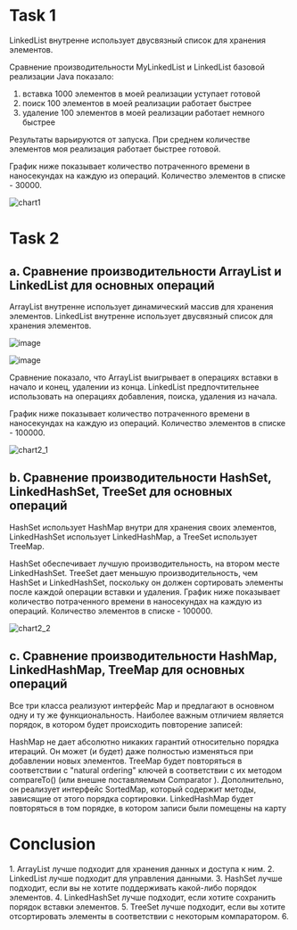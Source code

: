 <h1> Task 1 </h1>
LinkedList внутренне использует двусвязный список для хранения элементов.

Сравнение производительности MyLinkedList и LinkedList базовой реализации Java показало:
1. вставка 1000 элементов в моей реализации уступает готовой
2. поиск 100 элементов в моей реализации работает быстрее
3. удаление 100 элементов в моей реализации работает немного быстрее 

Результаты варьируются от запуска. При среднем количестве элементов моя реализация работает быстрее готовой. 

График ниже показывает количество потраченного времени в наносекундах на каждую из операций. Количество элементов в списке - 30000.

![chart1](https://user-images.githubusercontent.com/75098356/143531067-572cd43e-5c22-4504-8689-5718446a9de1.png)

<h1> Task 2 </h1>
<h2> a. Сравнение производительности ArrayList и LinkedList для основных операций </h2>
ArrayList внутренне использует динамический массив для хранения элементов. LinkedList внутренне использует двусвязный список для хранения элементов.

![image](https://user-images.githubusercontent.com/75098356/143542762-6769d141-ca41-4a5d-a397-ea440d59afe7.png)

![image](https://user-images.githubusercontent.com/75098356/143542804-a5823027-0aad-4a4c-bb19-3305d5da6fcb.png)

Сравнение показало, что ArrayList выигрывает в операциях вставки в начало и конец, удалении из конца. LinkedList предпочтительнее использовать на операциях добавления, поиска, удаления из начала.

График ниже показывает количество потраченного времени в наносекундах на каждую из операций. Количество элементов в списке - 100000.

![chart2_1](https://user-images.githubusercontent.com/75098356/143539565-856022c7-4499-4f22-9555-cc17d340df77.png)

<h2> b. Сравнение производительности HashSet, LinkedHashSet, TreeSet для основных операций </h2>
HashSet использует HashMap внутри для хранения своих элементов, LinkedHashSet использует LinkedHashMap, a TreeSet использует TreeMap.

HashSet обеспечивает лучшую производительность, на втором месте LinkedHashSet. TreeSet дает меньшую производительность, чем HashSet и LinkedHashSet, поскольку он должен сортировать элементы после каждой операции вставки и удаления.
График ниже показывает количество потраченного времени в наносекундах на каждую из операций. Количество элементов в списке - 100000.

![chart2_2](https://user-images.githubusercontent.com/75098356/143540585-1ed622b3-6bec-4b78-b9ba-3007bff1b16b.png)

<h2> c. Сравнение производительности HashMap, LinkedHashMap, TreeMap для основных операций </h2>
Все три класса реализуют интерфейс Map и предлагают в основном одну и ту же функциональность. Наиболее важным отличием является порядок, в котором будет происходить повторение записей:

HashMap не дает абсолютно никаких гарантий относительно порядка итераций. Он может (и будет) даже полностью изменяться при добавлении новых элементов.
TreeMap будет повторяться в соответствии с "natural ordering" ключей в соответствии с их методом compareTo() (или внешне поставляемым Comparator ). Дополнительно, он реализует интерфейс SortedMap, который содержит методы, зависящие от этого порядка сортировки.
LinkedHashMap будет повторяться в том порядке, в котором записи были помещены на карту

<h1> Conclusion </h1>
1. ArrayList лучше подходит для хранения данных и доступа к ним.
2. LinkedList лучше подходит для управления данными.
3. HashSet лучше подходит, если вы не хотите поддерживать какой-либо порядок элементов.
4. LinkedHashSet лучше подходит, если хотите сохранить порядок вставки элементов.
5. TreeSet лучше подходит, если вы хотите отсортировать элементы в соответствии с некоторым компаратором.
6. 
